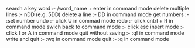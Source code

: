 
search a key word :- /word_name + enter in command mode
delete multiple lines :- nDD (e.g. 5DD)
delete a line :- DD in command mode
get numbers :- :set number
undo :- click U in commad mode
redo :- click cntrl + R in command mode
swich back to command mode :- click esc
insert mode :- click I or A in command mode
quit without saving :- :q! in command mode
write and quit :- :wq in command mode
quit :- :q in command mode